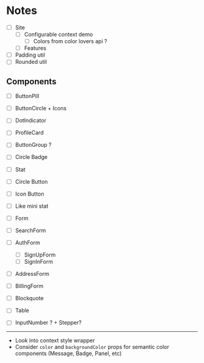 
# Notes

- [ ] Site
  - [ ] Configurable context demo
    - [ ] Colors from color lovers api ?
  - [ ] Features

- [ ] Padding util
- [ ] Rounded util

## Components

- [ ] ButtonPill
- [ ] ButtonCircle + Icons
- [ ] DotIndicator
- [ ] ProfileCard
- [ ] ButtonGroup ?
- [ ] Circle Badge
- [ ] Stat
- [ ] Circle Button
- [ ] Icon Button
- [ ] Like mini stat

- [ ] Form
- [ ] SearchForm
- [ ] AuthForm
  - [ ] SignUpForm
  - [ ] SignInForm
- [ ] AddressForm
- [ ] BillingForm
- [ ] Blockquote
- [ ] Table
- [ ] InputNumber ? + Stepper?

---

- Look into context style wrapper
- Consider `color` and `backgroundColor` props for semantic color components (Message, Badge, Panel, etc)

